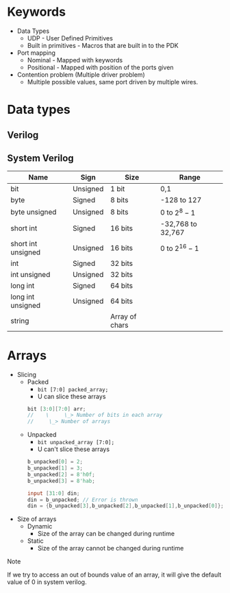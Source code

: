 
# Keywords
- Data Types
	- UDP - User Defined Primitives
	- Built in primitives - Macros that are built in to the PDK
- Port mapping
	- Nominal - Mapped with keywords 
	- Positional - Mapped with position of the ports given 
- Contention problem (Multiple driver problem)
	- Multiple possible values, same port driven by multiple wires.
# Data types
## Verilog
## System Verilog

| Name               | Sign     | Size           | Range             |
| ------------------ | -------- | -------------- | ----------------- |
| bit                | Unsigned | 1 bit          | 0,1               |
| byte               | Signed   | 8 bits         | -128 to 127       |
| byte unsigned      | Unsigned | 8 bits         | 0 to $2^8-1$      |
| short int          | Signed   | 16 bits        | -32,768 to 32,767 |
| short int unsigned | Unsigned | 16 bits        | 0 to $2^{16}-1$   |
| int                | Signed   | 32 bits        |                   |
| int unsigned       | Unsigned | 32 bits        |                   |
| long int           | Signed   | 64 bits        |                   |
| long int unsigned  | Unsigned | 64 bits        |                   |
| string             |          | Array of chars |                   |
# Arrays
- Slicing
	- Packed
		- `bit [7:0] packed_array;`
		- U can slice these arrays
		```verilog
		bit [3:0][7:0] arr;
		//    \     \_> Number of bits in each array
		//     \_> Number of arrays
		```
	- Unpacked
		- `bit unpacked_array [7:0];`
		- U can't slice these arrays
		```verilog
		b_unpacked[0] = 2;
		b_unpacked[1] = 3;
		b_unpacked[2] = 8'h0f;
		b_unpacked[3] = 8'hab;
		
		input [31:0] din;
		din = b_unpacked; // Error is thrown
		din = {b_unpacked[3],b_unpacked[2],b_unpacked[1],b_unpacked[0]}; 
		```
- Size of arrays
	- Dynamic
		- Size of the array can be changed during runtime
	- Static
		- Size of the array cannot be changed during runtime
> [!Note]
> If we try to access an out of bounds value of an array, it will give the default value of 0 in system verilog.
